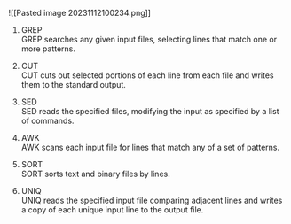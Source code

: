 ![[Pasted image 20231112100234.png]]

1. GREP  
    GREP searches any given input files, selecting lines that match one or more patterns.
    
2. CUT  
    CUT cuts out selected portions of each line from each file and writes them to the standard output.
    
3. SED  
    SED reads the specified files, modifying the input as specified by a list of commands.
    
4. AWK  
    AWK scans each input file for lines that match any of a set of patterns.
    
5. SORT  
    SORT sorts text and binary files by lines.
    
6. UNIQ  
    UNIQ reads the specified input file comparing adjacent lines and writes a copy of each unique input line to the output file.
